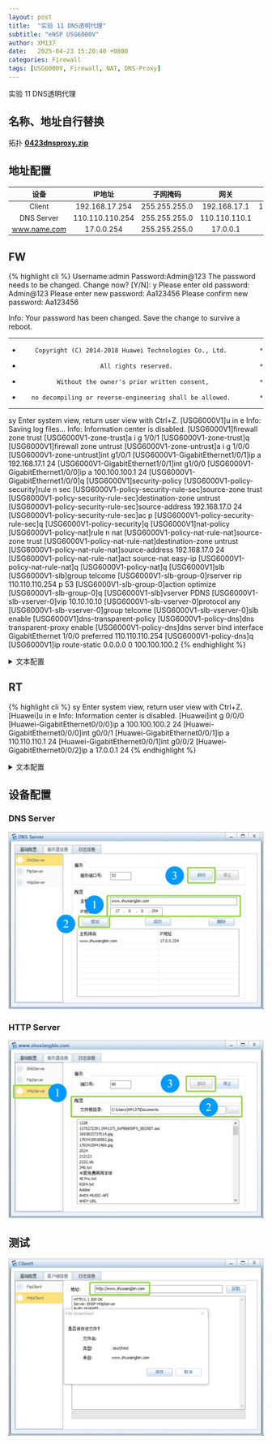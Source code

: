 ```yaml
---
layout: post
title:  "实验 11 DNS透明代理"
subtitle: "eNSP USG6000V"
author: XM137
date:   2025-04-23 15:20:40 +0800
categories: Firewall
tags: [USG6000V, Firewall, NAT, DNS-Proxy]
---
```


实验 11 DNS透明代理
## 名称、地址自行替换

拓扑 **[0423dnsproxy.zip](/assets/ENSP/20250423/0423dnsproxy.zip)**

## 地址配置

|    设备     |       IP地址       |      子网掩码       |        网关        |     DNS        |
|   :----:    |       :----:       |      :----:        |       :----:       |   :----:       |
|   Client    |   192.168.17.254   |    255.255.255.0   |    192.168.17.1    |  10.10.10.10   |
| DNS Server  |  110.110.110.254   |    255.255.255.0   |    110.110.110.1   |                 |
| www.name.com|     17.0.0.254     |    255.255.255.0   |      17.0.0.1      |                 |


## FW
{% highlight cli %}
Username:admin
Password:Admin@123
The password needs to be changed. Change now? [Y/N]: y
Please enter old password: Admin@123
Please enter new password: Aa123456
Please confirm new password: Aa123456

 Info: Your password has been changed. Save the change to survive a reboot. 
*************************************************************************
*         Copyright (C) 2014-2018 Huawei Technologies Co., Ltd.         *
*                           All rights reserved.                        *
*               Without the owner's prior written consent,              *
*        no decompiling or reverse-engineering shall be allowed.        *
*************************************************************************


<USG6000V1>sy
Enter system view, return user view with Ctrl+Z.
[USG6000V1]u in e
Info: Saving log files...
Info: Information center is disabled.
[USG6000V1]firewall zone trust 
[USG6000V1-zone-trust]a i g 1/0/1
[USG6000V1-zone-trust]q
[USG6000V1]firewall zone untrust 
[USG6000V1-zone-untrust]a i g 1/0/0
[USG6000V1-zone-untrust]int g1/0/1
[USG6000V1-GigabitEthernet1/0/1]ip a 192.168.17.1 24
[USG6000V1-GigabitEthernet1/0/1]int g1/0/0
[USG6000V1-GigabitEthernet1/0/0]ip a 100.100.100.1 24
[USG6000V1-GigabitEthernet1/0/0]q
[USG6000V1]security-policy
[USG6000V1-policy-security]rule n sec
[USG6000V1-policy-security-rule-sec]source-zone trust 
[USG6000V1-policy-security-rule-sec]destination-zone untrust 
[USG6000V1-policy-security-rule-sec]source-address 192.168.17.0 24
[USG6000V1-policy-security-rule-sec]ac p
[USG6000V1-policy-security-rule-sec]q
[USG6000V1-policy-security]q
[USG6000V1]nat-policy
[USG6000V1-policy-nat]rule n nat
[USG6000V1-policy-nat-rule-nat]source-zone trust 
[USG6000V1-policy-nat-rule-nat]destination-zone untrust 
[USG6000V1-policy-nat-rule-nat]source-address 192.168.17.0 24
[USG6000V1-policy-nat-rule-nat]act source-nat easy-ip 
[USG6000V1-policy-nat-rule-nat]q
[USG6000V1-policy-nat]q
[USG6000V1]slb
[USG6000V1-slb]group telcome
[USG6000V1-slb-group-0]rserver rip 110.110.110.254 p 53
[USG6000V1-slb-group-0]action optimize 
[USG6000V1-slb-group-0]q
[USG6000V1-slb]vserver PDNS
[USG6000V1-slb-vserver-0]vip 10.10.10.10
[USG6000V1-slb-vserver-0]protocol any 
[USG6000V1-slb-vserver-0]group telcome
[USG6000V1-slb-vserver-0]slb enable 
[USG6000V1]dns-transparent-policy
[USG6000V1-policy-dns]dns transparent-proxy enable
[USG6000V1-policy-dns]dns server bind interface GigabitEthernet 1/0/0 preferred 110.110.110.254
[USG6000V1-policy-dns]q
[USG6000V1]ip route-static 0.0.0.0 0 100.100.100.2
{% endhighlight %}
<details>
<summary>文本配置</summary>
{% highlight cli %}
admin
Admin@123
y
Admin@123
Aa123456
Aa123456

sy
u in e
firewall zone trust 
a i g 1/0/1
q
firewall zone untrust 
a i g 1/0/0
int g1/0/1
ip a 192.168.17.1 24
int g1/0/0
ip a 100.100.100.1 24
q
security-policy
rule n sec
source-zone trust 
destination-zone untrust 
source-address 192.168.17.0 24
ac p
q
q
nat-policy
rule n nat
source-zone trust 
destination-zone untrust 
source-address 192.168.17.0 24
act source-nat easy-ip 
q
q
slb
group telcome
rserver rip 110.110.110.254 p 53
action optimize 
q
vserver PDNS
vip 10.10.10.10
protocol any 
group telcome
slb enable 
dns-transparent-policy
dns transparent-proxy enable
dns server bind interface GigabitEthernet 1/0/0 preferred 110.110.110.254
q
ip route-static 0.0.0.0 0 100.100.100.2
{% endhighlight %}
</details>


## RT
{% highlight cli %}
<Huawei>sy
Enter system view, return user view with Ctrl+Z.
[Huawei]u in e
Info: Information center is disabled.
[Huawei]int g 0/0/0
[Huawei-GigabitEthernet0/0/0]ip a 100.100.100.2 24
[Huawei-GigabitEthernet0/0/0]int g0/0/1
[Huawei-GigabitEthernet0/0/1]ip a 110.110.110.1 24
[Huawei-GigabitEthernet0/0/1]int g0/0/2
[Huawei-GigabitEthernet0/0/2]ip a 17.0.0.1 24
{% endhighlight %}
<details>
<summary>文本配置</summary>
{% highlight cli %}
sy
u in e
int g 0/0/0
ip a 100.100.100.2 24
int g0/0/1
ip a 110.110.110.1 24
int g0/0/2
ip a 17.0.0.1 24

{% endhighlight %}
</details>

## 设备配置
### DNS Server
![](/assets/ENSP/20250423/image1.webp)
### HTTP Server 
![](/assets/ENSP/20250423/image2.webp)

## 测试
![](/assets/ENSP/20250423/image3.webp)